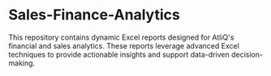 # Sales-Finance-Analytics
This repository contains dynamic Excel reports designed for AtliQ's financial and sales analytics. These reports leverage advanced Excel techniques to provide actionable insights and support data-driven decision-making.
